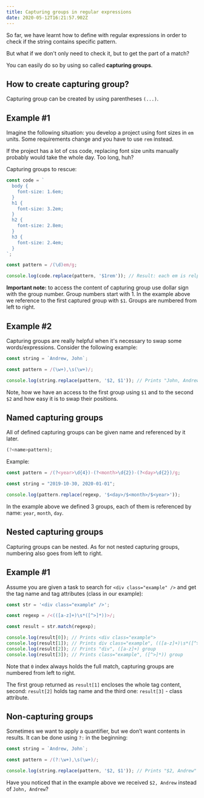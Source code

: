 ```yaml
---
title: Capturing groups in regular expressions
date: 2020-05-12T16:21:57.902Z
---
```

So far, we have learnt how to define with regular expressions in order to check if the string contains specific pattern. 

But what if we don't only need to check it, but to get the part of a match?

You can easily do so by using so called **capturing groups**.

## How to create capturing group?

Capturing group can be created by using parentheses `(...)`. 

## Example #1

Imagine the following situation: you develop a project using font sizes in `em` units. Some requirements change and you have to use `rem` instead.

If the project has a lot of css code, replacing font size units manually probably would take the whole day. Too long, huh?

Capturing groups to rescue:

```javascript
const code = `
  body {
    font-size: 1.6em;
  }
  h1 {
    font-size: 3.2em;
  }
  h2 {
    font-size: 2.8em;
  }
  h3 {
    font-size: 2.4em;
  }
`;

const pattern = /(\d)em/g;

console.log(code.replace(pattern, '$1rem')); // Result: each em is relpaced with rem
```

**Important note:** to access the content of capturing group use dollar sign with the group number. Group numbers start with 1. In the example above we reference to the first captured group with `$1`. Groups are numbered from left to right.

## Example #2

Capturing groups are really helpful when it's necessary to swap some words/expressions. Consider the following example:

```javascript
const string = `Andrew, John`;

const pattern = /(\w+),\s(\w+)/;

console.log(string.replace(pattern, '$2, $1')); // Prints "John, Andrew"
```

Note, how we have an access to the first group using `$1` and to the second `$2` and how easy it is to swap their positions.

## Named capturing groups

All of defined capturing groups can be given name and referenced by it later.

```javascript
(?<name>pattern);
```

Example:

```javascript
const pattern = /(?<year>\d{4})-(?<month>\d{2})-(?<day>\d{2})/g;

const string = "2019-10-30, 2020-01-01";

console.log(pattern.replace(regexp, '$<day>/$<month>/$<year>'));
```

In the example above we defined 3 groups, each of them is referenced by name: `year`, `month`, `day`.

## Nested capturing groups

Capturing groups can be nested. As for not nested capturing groups, numbering also goes from left to right.

## Example #1

Assume you are given a task to search for `<div class="example" />` and get the tag name and tag attributes (class in our example):

```javascript
const str = '<div class="example" />';

const regexp = /<(([a-z]+)\s*([^>]*))>/;

const result = str.match(regexp);

console.log(result[0]); // Prints <div class="example">
console.log(result[1]); // Prints div class="example", (([a-z]+)\s*([^>]*)) group
console.log(result[2]); // Prints "div", ([a-z]+) group
console.log(result[3]); // Prints class="example", ([^>]*)) group
```

Note that `0` index always holds the full match, capturing groups are numbered from left to right.

The first group returned as `result[1]` encloses the whole tag content, second: `result[2]` holds tag name and the third one: `result[3]` - class attribute.

## Non-capturing groups

Sometimes we want to apply a quantifier, but we don’t want contents in results. It can be done using `?:` in the beginning:

```javascript
const string = `Andrew, John`;

const pattern = /(?:\w+),\s(\w+)/;

console.log(string.replace(pattern, '$2, $1')); // Prints "$2, Andrew"
```

Have you noticed that in the example above we received `$2, Andrew` instead of `John, Andrew`?